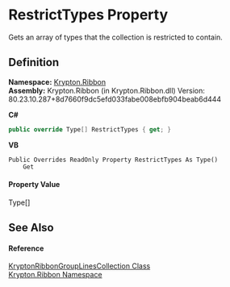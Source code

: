 # RestrictTypes Property


Gets an array of types that the collection is restricted to contain.



## Definition
**Namespace:** <a href="1e9bc734-cff9-e9b8-f013-94cdac669794.md">Krypton.Ribbon</a>  
**Assembly:** Krypton.Ribbon (in Krypton.Ribbon.dll) Version: 80.23.10.287+8d7660f9dc5efd033fabe008ebfb904beab6d444

**C#**
``` C#
public override Type[] RestrictTypes { get; }
```
**VB**
``` VB
Public Overrides ReadOnly Property RestrictTypes As Type()
	Get
```



#### Property Value
Type[]

## See Also


#### Reference
<a href="f50e59d8-8cc7-93e9-492f-ea672a33d0e5.md">KryptonRibbonGroupLinesCollection Class</a>  
<a href="1e9bc734-cff9-e9b8-f013-94cdac669794.md">Krypton.Ribbon Namespace</a>  

